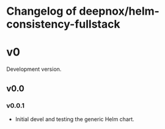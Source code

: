 # Changelog of deepnox/helm-consistency-fullstack

# v0

Development version.

## v0.0

### v0.0.1

- Initial devel and testing the generic Helm chart.
